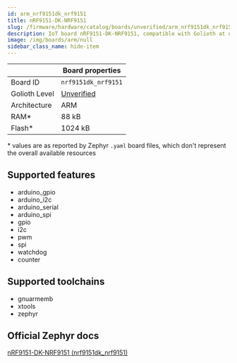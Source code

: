 ```yaml
---
id: arm_nrf9151dk_nrf9151
title: nRF9151-DK-NRF9151
slug: /firmware/hardware/catalog/boards/unverified/arm_nrf9151dk_nrf9151
description: IoT board nRF9151-DK-NRF9151, compatible with Golioth at unverified level.
image: /img/boards/arm/null
sidebar_class_name: hide-item
---
```


[//]: # (This is an auto-generated file, do not edit! Changes to it will be lost upon re-generation)



|                | Board properties     |
| -------------  | -------------------- |
| Board ID       | `nrf9151dk_nrf9151` |
| Golioth Level  | [Unverified](/firmware/hardware#unverified-boards) |
| Architecture   | ARM |
| RAM*           | 88 kB |
| Flash*         | 1024 kB |

\* values are as reported by Zephyr `.yaml` board files, which don't represent the overall available resources



## Supported features

* arduino_gpio
* arduino_i2c
* arduino_serial
* arduino_spi
* gpio
* i2c
* pwm
* spi
* watchdog
* counter

## Supported toolchains

* gnuarmemb
* xtools
* zephyr

## Official Zephyr docs

[nRF9151-DK-NRF9151 (nrf9151dk_nrf9151)](https://docs.zephyrproject.org/latest/boards/arm/nrf9151dk_nrf9151/doc/index.html)
